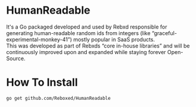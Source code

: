 # HumanReadable

It's a Go packaged developed and used by Rebxd responsible for generating human-readable random ids from integers (like “graceful-experimental-monkey-41”) mostly popular in SaaS products.  
This was developed as part of Rebxds “core in-house libraries” and will be continuously improved upon and expanded while staying forever Open-Source.

# How To Install

```
go get github.com/Reboxed/HumanReadable
```


